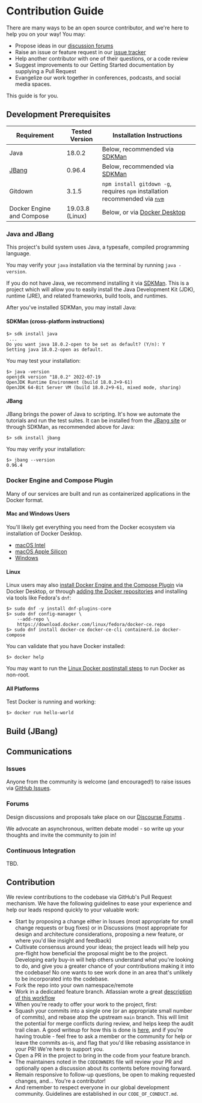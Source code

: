 # Contribution Guide 

There are many ways to be an open source contributor, and we're here to help you on your way! You may:

* Propose ideas in our 
  [discussion forums](https://forums.tbd.website)
* Raise an issue or feature request in our
  [issue tracker](https://github.com/TBD54566975/tbd-tutorials/issues)
* Help another contributor with one of their questions, or a code review
* Suggest improvements to our Getting Started documentation by supplying a Pull Request
* Evangelize our work together in conferences, podcasts, and social media spaces.

This guide is for you.

## Development Prerequisites

| Requirement                     | Tested Version  | Installation Instructions                                                                                    |
|---------------------------------|-----------------|--------------------------------------------------------------------------------------------------------------|
| Java                            | 18.0.2          | Below, recommended via [SDKMan](https://sdkman.io)                                                           |
| [JBang](https://www.jbang.dev/) | 0.96.4          | Below, recommended via [SDKMan](https://sdkman.io)                                                           |
| Gitdown                         | 3.1.5           | `npm install gitdown -g`, requires `npm` installation recommended via [`nvm`](https://github.com/nvm-sh/nvm) |
| Docker Engine and Compose       | 19.03.8 (Linux) | Below, or via [Docker Desktop](https://docs.docker.com/desktop/#download-and-install)                        |

### Java and JBang

This project's build system uses Java, a typesafe, compiled programming language. 

You may verify your `java` installation via the terminal by running `java -version`.

If you do not have Java, we recommend installing it 
via [SDKMan](https://sdkman.io/install). This is a project which will allow you 
to easily install the Java Development Kit (JDK), runtime (JRE), and related frameworks, 
build tools, and runtimes.

After you've installed SDKMan, you may install Java:

#### SDKMan (cross-platform instructions)

```shell
$> sdk install java 
 ...
Do you want java 18.0.2-open to be set as default? (Y/n): Y
Setting java 18.0.2-open as default.
```

You may test your installation:

```shell
$> java -version
openjdk version "18.0.2" 2022-07-19
OpenJDK Runtime Environment (build 18.0.2+9-61)
OpenJDK 64-Bit Server VM (build 18.0.2+9-61, mixed mode, sharing)
```

#### JBang

JBang brings the power of Java to scripting. It's how we automate the tutorials and run
the test suites. It can be installed from the [JBang site](https://www.jbang.dev/download/)
or through SDKMan, as recommended above for Java:

```shell
$> sdk install jbang
```

You may verify your installation:

```shell
$> jbang --version
0.96.4
```

### Docker Engine and Compose Plugin

Many of our services are built and run as containerized applications in the Docker format. 

#### Mac and Windows Users

You'll likely get everything you need from the Docker ecosystem via 
installation of Docker Desktop.

* [macOS Intel](https://docs.docker.com/desktop/install/mac-install/)
* [macOS Apple Silicon](https://docs.docker.com/desktop/mac/apple-silicon/)
* [Windows](https://docs.docker.com/desktop/install/windows-install/)

#### Linux

Linux users may also 
[install Docker Engine and the Compose Plugin](https://docs.docker.com/desktop/install/linux-install/) 
via Docker Desktop, or through 
[adding the Docker repositories](https://docs.docker.com/engine/install/fedora/#set-up-the-repository) and
installing via tools like Fedora's `dnf`:

```shell
$> sudo dnf -y install dnf-plugins-core
$> sudo dnf config-manager \
    --add-repo \
    https://download.docker.com/linux/fedora/docker-ce.repo
$> sudo dnf install docker-ce docker-ce-cli containerd.io docker-compose
```

You can validate that you have Docker installed:

```shell
$> docker help
```

You may want to run the 
[Linux Docker postinstall steps](https://docs.docker.com/engine/install/linux-postinstall/)
to run Docker as non-root.

#### All Platforms

Test Docker is running and working:

```shell
$> docker run hello-world
```

## Build (JBang)



## Communications

### Issues

Anyone from the community is welcome (and encouraged!) to raise issues 
via [GitHub Issues](https://github.com/TBD54566975/tbd-tutorials/issues).

### Forums

Design discussions and proposals take place on our 
[Discourse Forums](https://forums.tbd.website/) .

We advocate an asynchronous, written debate model - so write up your thoughts and 
invite the community to join in!

### Continuous Integration

TBD.

## Contribution

We review contributions to the codebase via GitHub's Pull Request mechanism. We have 
the following guidelines to ease your experience and help our leads respond quickly 
to your valuable work:

* Start by proposing a change either in Issues (most appropriate for small 
  change requests or bug fixes) or in Discussions (most appropriate for design 
  and architecture considerations, proposing a new feature, or where you'd 
  like insight and feedback)
* Cultivate consensus around your ideas; the project leads will help you 
  pre-flight how beneficial the proposal might be to the project. Developing early 
  buy-in will help others understand what you're looking to do, and give you a 
  greater chance of your contributions making it into the codebase! No one wants to 
  see work done in an area that's unlikely to be incorporated into the codebase.
* Fork the repo into your own namespace/remote
* Work in a dedicated feature branch. Atlassian wrote a great 
  [description of this workflow](https://www.atlassian.com/git/tutorials/comparing-workflows/feature-branch-workflow)
* When you're ready to offer your work to the project, first:
* Squash your commits into a single one (or an appropriate small number of commits), and 
  rebase atop the upstream `main` branch. This will limit the potential for merge 
  conflicts during review, and helps keep the audit trail clean. A good writeup for 
  how this is done is 
  [here](https://medium.com/@slamflipstrom/a-beginners-guide-to-squashing-commits-with-git-rebase-8185cf6e62ec), and if you're having trouble - feel free to ask a member or the community for help or leave the commits as-is, and flag that you'd like rebasing assistance in your PR! We're here to support you.
* Open a PR in the project to bring in the code from your feature branch.
* The maintainers noted in the `CODEOWNERS` file will review your PR and optionally 
  open a discussion about its contents before moving forward.
* Remain responsive to follow-up questions, be open to making requested changes, and...
  You're a contributor!
* And remember to respect everyone in our global development community. Guidelines 
  are established in our `CODE_OF_CONDUCT.md`.
